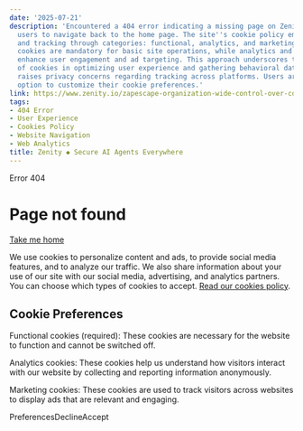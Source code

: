 ```yaml
---
date: '2025-07-21'
description: 'Encountered a 404 error indicating a missing page on Zenity.io, requiring
  users to navigate back to the home page. The site''s cookie policy emphasizes personalization
  and tracking through categories: functional, analytics, and marketing cookies. Functional
  cookies are mandatory for basic site operations, while analytics and marketing cookies
  enhance user engagement and ad targeting. This approach underscores the importance
  of cookies in optimizing user experience and gathering behavioral data, but also
  raises privacy concerns regarding tracking across platforms. Users are given the
  option to customize their cookie preferences.'
link: https://www.zenity.io/zapescape-organization-wide-control-over-code-by-zapier/
tags:
- 404 Error
- User Experience
- Cookies Policy
- Website Navigation
- Web Analytics
title: Zenity ◆ Secure AI Agents Everywhere
---
```


Error 404

# Page not found

 [Take me home](https://zenity.io/)

We use cookies to personalize content and ads, to provide social media features, and to analyze our traffic. We also share information about your use of our site with our social media, advertising, and analytics partners. You can choose which types of cookies to accept. [Read our cookies policy](https://zenity.io/cookies-policy).

## Cookie Preferences

Functional cookies (required): These cookies are necessary for the website to function and cannot be switched off.

Analytics cookies: These cookies help us understand how visitors interact with our website by collecting and reporting information anonymously.

Marketing cookies: These cookies are used to track visitors across websites to display ads that are relevant and engaging.

PreferencesDeclineAccept
